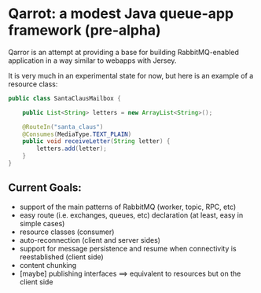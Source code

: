 Qarrot: a modest Java queue-app framework (pre-alpha)
=====================================================

Qarror is an attempt at providing a base for building RabbitMQ-enabled application in a way similar
to webapps with Jersey.

It is very much in an experimental state for now, but here is an example of a resource class:

```java
public class SantaClausMailbox {

    public List<String> letters = new ArrayList<String>();

    @RouteIn("santa_claus")
    @Consumes(MediaType.TEXT_PLAIN)
    public void receiveLetter(String letter) {
        letters.add(letter);
    }
}
```

Current Goals:
--------------

- support of the main patterns of RabbitMQ (worker, topic, RPC, etc)
- easy route (i.e. exchanges, queues, etc) declaration (at least, easy in simple cases)
- resource classes (consumer)
- auto-reconnection (client and server sides)
- support for message persistence and resume when connectivity is reestablished (client side)
- content chunking
- [maybe] publishing interfaces ==> equivalent to resources but on the client side

